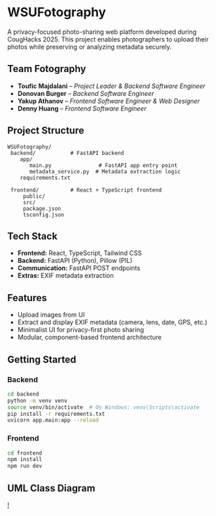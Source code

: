 # WSUFotography

A privacy-focused photo-sharing web platform developed during CougHacks 2025. This project enables photographers to upload their photos while preserving or analyzing metadata securely.

## Team Fotography

- **Toufic Majdalani** – *Project Leader & Backend Software Engineer*
- **Donovan Burger** – *Backend Software Engineer*
- **Yakup Athanov** – *Frontend Software Engineer & Web Designer*
- **Denny Huang** – *Frontend Software Engineer*

##  Project Structure

```
WSUFotography/
 backend/           # FastAPI backend
    app/
       main.py               # FastAPI app entry point
       metadata_service.py  # Metadata extraction logic
    requirements.txt

 frontend/          # React + TypeScript frontend
     public/
     src/
     package.json
     tsconfig.json
```

##  Tech Stack

- **Frontend:** React, TypeScript, Tailwind CSS
- **Backend:** FastAPI (Python), Pillow (PIL)
- **Communication:** FastAPI POST endpoints
- **Extras:** EXIF metadata extraction

##  Features

- Upload images from UI
- Extract and display EXIF metadata (camera, lens, date, GPS, etc.)
- Minimalist UI for privacy-first photo sharing
- Modular, component-based frontend architecture

##  Getting Started

### Backend

```bash
cd backend
python -m venv venv
source venv/bin/activate  # On Windows: venv\Scripts\activate
pip install -r requirements.txt
uvicorn app.main:app --reload
```

### Frontend

```bash
cd frontend
npm install
npm run dev
```

##  UML Class Diagram
[!](diagrams/diagram.png)
